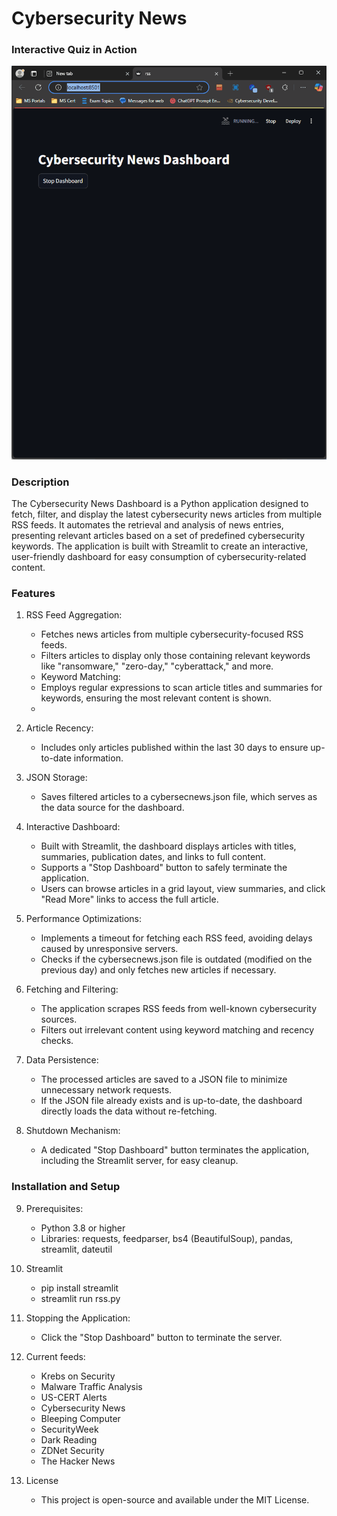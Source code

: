 # Cybersecurity News #
### Interactive Quiz in Action
![Quiz in Action](assets/demo.gif)
### Description ###

The Cybersecurity News Dashboard is a Python application designed to fetch, filter, and display the latest cybersecurity news articles from multiple RSS feeds. It automates the retrieval and analysis of news entries, presenting relevant articles based on a set of predefined cybersecurity keywords. The application is built with Streamlit to create an interactive, user-friendly dashboard for easy consumption of cybersecurity-related content.

### Features ###

1. RSS Feed Aggregation:
   - Fetches news articles from multiple cybersecurity-focused RSS feeds.
   - Filters articles to display only those containing relevant keywords like "ransomware," "zero-day," "cyberattack," and more.
   - Keyword Matching:
   - Employs regular expressions to scan article titles and summaries for keywords, ensuring the most relevant content is shown.
   - 
2. Article Recency:
   - Includes only articles published within the last 30 days to ensure up-to-date information.
     
3. JSON Storage:
   - Saves filtered articles to a cybersecnews.json file, which serves as the data source for the dashboard.

4. Interactive Dashboard:
   - Built with Streamlit, the dashboard displays articles with titles, summaries, publication dates, and links to full content.
   - Supports a "Stop Dashboard" button to safely terminate the application.
   - Users can browse articles in a grid layout, view summaries, and click "Read More" links to access the full article.

5. Performance Optimizations:
   - Implements a timeout for fetching each RSS feed, avoiding delays caused by unresponsive servers.
   - Checks if the cybersecnews.json file is outdated (modified on the previous day) and only fetches new articles if necessary.

6. Fetching and Filtering:
   - The application scrapes RSS feeds from well-known cybersecurity sources.
   - Filters out irrelevant content using keyword matching and recency checks.
     
7. Data Persistence:
   - The processed articles are saved to a JSON file to minimize unnecessary network requests.
   - If the JSON file already exists and is up-to-date, the dashboard directly loads the data without re-fetching.

8. Shutdown Mechanism:
   - A dedicated "Stop Dashboard" button terminates the application, including the Streamlit server, for easy cleanup.

### Installation and Setup ###

9. Prerequisites:
   - Python 3.8 or higher
   - Libraries: requests, feedparser, bs4 (BeautifulSoup), pandas, streamlit, dateutil

10. Streamlit
    - pip install streamlit
    - streamlit run rss.py

11. Stopping the Application:
    - Click the "Stop Dashboard" button to terminate the server.

12. Current feeds:
    - Krebs on Security
    - Malware Traffic Analysis
    - US-CERT Alerts
    - Cybersecurity News
    - Bleeping Computer
    - SecurityWeek
    - Dark Reading
    - ZDNet Security
    - The Hacker News

13. License
    - This project is open-source and available under the MIT License.

